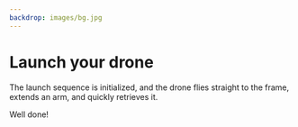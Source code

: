 ```yaml
---
backdrop: images/bg.jpg
---
```

# Launch your drone

The launch sequence is initialized, and the drone flies straight to the frame, extends an arm, and quickly retrieves it.

Well done!

<Item id="3"/>

<Page url="/rocket/en/1" instructions="" action="Return to the start for a new mission!" condition="none" />